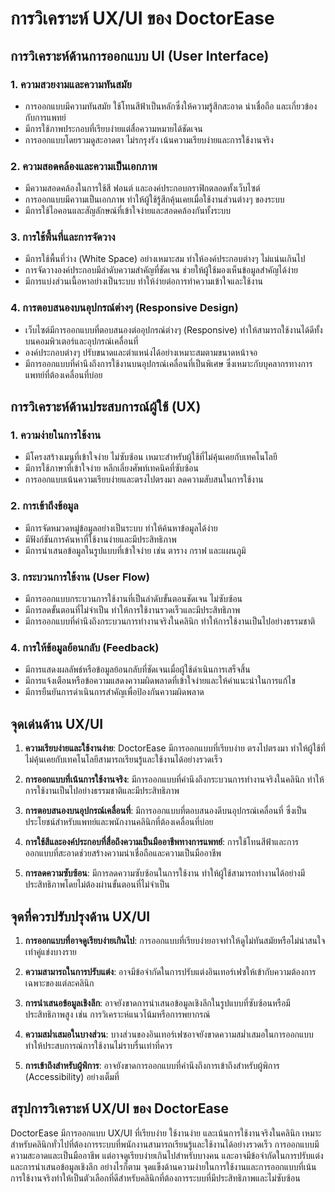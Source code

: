 # การวิเคราะห์ UX/UI ของ DoctorEase

## การวิเคราะห์ด้านการออกแบบ UI (User Interface)

### 1. ความสวยงามและความทันสมัย
- การออกแบบมีความทันสมัย ใช้โทนสีฟ้าเป็นหลักซึ่งให้ความรู้สึกสะอาด น่าเชื่อถือ และเกี่ยวข้องกับการแพทย์
- มีการใช้ภาพประกอบที่เรียบง่ายแต่สื่อความหมายได้ชัดเจน
- การออกแบบโดยรวมดูสะอาดตา ไม่รกรุงรัง เน้นความเรียบง่ายและการใช้งานจริง

### 2. ความสอดคล้องและความเป็นเอกภาพ
- มีความสอดคล้องในการใช้สี ฟอนต์ และองค์ประกอบกราฟิกตลอดทั้งเว็บไซต์
- การออกแบบมีความเป็นเอกภาพ ทำให้ผู้ใช้รู้สึกคุ้นเคยเมื่อใช้งานส่วนต่างๆ ของระบบ
- มีการใช้ไอคอนและสัญลักษณ์ที่เข้าใจง่ายและสอดคล้องกันทั้งระบบ

### 3. การใช้พื้นที่และการจัดวาง
- มีการใช้พื้นที่ว่าง (White Space) อย่างเหมาะสม ทำให้องค์ประกอบต่างๆ ไม่แน่นเกินไป
- การจัดวางองค์ประกอบมีลำดับความสำคัญที่ชัดเจน ช่วยให้ผู้ใช้มองเห็นข้อมูลสำคัญได้ง่าย
- มีการแบ่งส่วนเนื้อหาอย่างเป็นระบบ ทำให้ง่ายต่อการทำความเข้าใจและใช้งาน

### 4. การตอบสนองบนอุปกรณ์ต่างๆ (Responsive Design)
- เว็บไซต์มีการออกแบบที่ตอบสนองต่ออุปกรณ์ต่างๆ (Responsive) ทำให้สามารถใช้งานได้ดีทั้งบนคอมพิวเตอร์และอุปกรณ์เคลื่อนที่
- องค์ประกอบต่างๆ ปรับขนาดและตำแหน่งได้อย่างเหมาะสมตามขนาดหน้าจอ
- มีการออกแบบที่คำนึงถึงการใช้งานบนอุปกรณ์เคลื่อนที่เป็นพิเศษ ซึ่งเหมาะกับบุคลากรทางการแพทย์ที่ต้องเคลื่อนที่บ่อย

## การวิเคราะห์ด้านประสบการณ์ผู้ใช้ (UX)

### 1. ความง่ายในการใช้งาน
- มีโครงสร้างเมนูที่เข้าใจง่าย ไม่ซับซ้อน เหมาะสำหรับผู้ใช้ที่ไม่คุ้นเคยกับเทคโนโลยี
- มีการใช้ภาษาที่เข้าใจง่าย หลีกเลี่ยงศัพท์เทคนิคที่ซับซ้อน
- การออกแบบเน้นความเรียบง่ายและตรงไปตรงมา ลดความสับสนในการใช้งาน

### 2. การเข้าถึงข้อมูล
- มีการจัดหมวดหมู่ข้อมูลอย่างเป็นระบบ ทำให้ค้นหาข้อมูลได้ง่าย
- มีฟังก์ชันการค้นหาที่ใช้งานง่ายและมีประสิทธิภาพ
- มีการนำเสนอข้อมูลในรูปแบบที่เข้าใจง่าย เช่น ตาราง กราฟ และแผนภูมิ

### 3. กระบวนการใช้งาน (User Flow)
- มีการออกแบบกระบวนการใช้งานที่เป็นลำดับขั้นตอนชัดเจน ไม่ซับซ้อน
- มีการลดขั้นตอนที่ไม่จำเป็น ทำให้การใช้งานรวดเร็วและมีประสิทธิภาพ
- มีการออกแบบที่คำนึงถึงกระบวนการทำงานจริงในคลินิก ทำให้การใช้งานเป็นไปอย่างธรรมชาติ

### 4. การให้ข้อมูลย้อนกลับ (Feedback)
- มีการแสดงผลลัพธ์หรือข้อมูลย้อนกลับที่ชัดเจนเมื่อผู้ใช้ดำเนินการเสร็จสิ้น
- มีการแจ้งเตือนหรือข้อความแสดงความผิดพลาดที่เข้าใจง่ายและให้คำแนะนำในการแก้ไข
- มีการยืนยันการดำเนินการสำคัญเพื่อป้องกันความผิดพลาด

## จุดเด่นด้าน UX/UI

1. **ความเรียบง่ายและใช้งานง่าย**: DoctorEase มีการออกแบบที่เรียบง่าย ตรงไปตรงมา ทำให้ผู้ใช้ที่ไม่คุ้นเคยกับเทคโนโลยีสามารถเรียนรู้และใช้งานได้อย่างรวดเร็ว

2. **การออกแบบที่เน้นการใช้งานจริง**: มีการออกแบบที่คำนึงถึงกระบวนการทำงานจริงในคลินิก ทำให้การใช้งานเป็นไปอย่างธรรมชาติและมีประสิทธิภาพ

3. **การตอบสนองบนอุปกรณ์เคลื่อนที่**: มีการออกแบบที่ตอบสนองดีบนอุปกรณ์เคลื่อนที่ ซึ่งเป็นประโยชน์สำหรับแพทย์และพนักงานคลินิกที่ต้องเคลื่อนที่บ่อย

4. **การใช้สีและองค์ประกอบที่สื่อถึงความเป็นมืออาชีพทางการแพทย์**: การใช้โทนสีฟ้าและการออกแบบที่สะอาดช่วยสร้างความน่าเชื่อถือและความเป็นมืออาชีพ

5. **การลดความซับซ้อน**: มีการลดความซับซ้อนในการใช้งาน ทำให้ผู้ใช้สามารถทำงานได้อย่างมีประสิทธิภาพโดยไม่ต้องผ่านขั้นตอนที่ไม่จำเป็น

## จุดที่ควรปรับปรุงด้าน UX/UI

1. **การออกแบบที่อาจดูเรียบง่ายเกินไป**: การออกแบบที่เรียบง่ายอาจทำให้ดูไม่ทันสมัยหรือไม่น่าสนใจเท่าคู่แข่งบางราย

2. **ความสามารถในการปรับแต่ง**: อาจมีข้อจำกัดในการปรับแต่งอินเทอร์เฟซให้เข้ากับความต้องการเฉพาะของแต่ละคลินิก

3. **การนำเสนอข้อมูลเชิงลึก**: อาจยังขาดการนำเสนอข้อมูลเชิงลึกในรูปแบบที่ซับซ้อนหรือมีประสิทธิภาพสูง เช่น การวิเคราะห์แนวโน้มหรือการพยากรณ์

4. **ความสม่ำเสมอในบางส่วน**: บางส่วนของอินเทอร์เฟซอาจยังขาดความสม่ำเสมอในการออกแบบ ทำให้ประสบการณ์การใช้งานไม่ราบรื่นเท่าที่ควร

5. **การเข้าถึงสำหรับผู้พิการ**: อาจยังขาดการออกแบบที่คำนึงถึงการเข้าถึงสำหรับผู้พิการ (Accessibility) อย่างเต็มที่

## สรุปการวิเคราะห์ UX/UI ของ DoctorEase

DoctorEase มีการออกแบบ UX/UI ที่เรียบง่าย ใช้งานง่าย และเน้นการใช้งานจริงในคลินิก เหมาะสำหรับคลินิกทั่วไปที่ต้องการระบบที่พนักงานสามารถเรียนรู้และใช้งานได้อย่างรวดเร็ว การออกแบบมีความสะอาดและเป็นมืออาชีพ แต่อาจดูเรียบง่ายเกินไปสำหรับบางคน และอาจมีข้อจำกัดในการปรับแต่งและการนำเสนอข้อมูลเชิงลึก อย่างไรก็ตาม จุดแข็งด้านความง่ายในการใช้งานและการออกแบบที่เน้นการใช้งานจริงทำให้เป็นตัวเลือกที่ดีสำหรับคลินิกที่ต้องการระบบที่มีประสิทธิภาพและไม่ซับซ้อน
